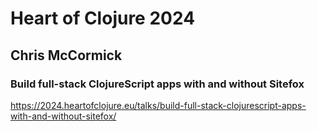 # Heart of Clojure 2024
## Chris McCormick
### Build full-stack ClojureScript apps with and without Sitefox 

<https://2024.heartofclojure.eu/talks/build-full-stack-clojurescript-apps-with-and-without-sitefox/>


